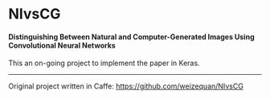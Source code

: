 # NIvsCG
#### Distinguishing Between Natural and Computer-Generated Images Using Convolutional Neural Networks

This an on-going project to implement the paper in Keras.

----------------------------------------

Original project written in Caffe: https://github.com/weizequan/NIvsCG

